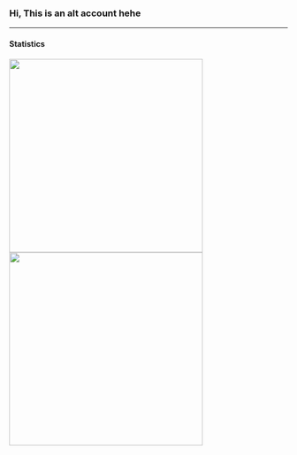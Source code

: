 <h3>Hi, This is an alt account hehe</h3>
<hr>
<h4>Statistics</h4>
<img width="350px" src="https://github-readme-stats.vercel.app/api?username=GarudaFX&show_icons=true&theme=noctis_minimus"><br>
<img width="350px" src="https://github-readme-stats.vercel.app/api/top-langs/?username=GarudaFX&layout=compact&theme=noctis_minimus">


